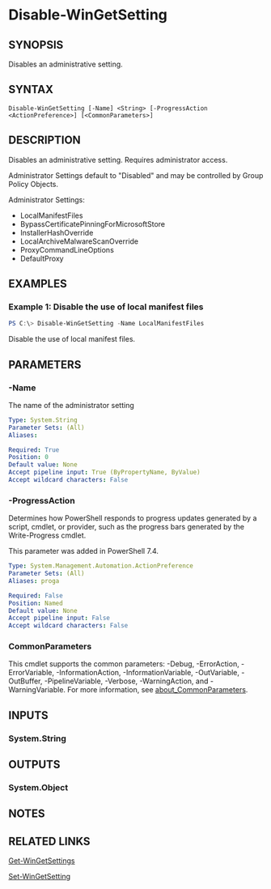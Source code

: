﻿---
external help file: Microsoft.WinGet.Client.Cmdlets.dll-Help.xml
Module Name: Microsoft.WinGet.Client
online version:
schema: 2.0.0
---

# Disable-WinGetSetting

## SYNOPSIS
Disables an administrative setting.

## SYNTAX

```
Disable-WinGetSetting [-Name] <String> [-ProgressAction <ActionPreference>] [<CommonParameters>]
```

## DESCRIPTION
Disables an administrative setting. Requires administrator access.

Administrator Settings default to "Disabled" and may be controlled by Group Policy Objects.

Administrator Settings:

* LocalManifestFiles
* BypassCertificatePinningForMicrosoftStore
* InstallerHashOverride
* LocalArchiveMalwareScanOverride
* ProxyCommandLineOptions
* DefaultProxy

## EXAMPLES

### Example 1: Disable the use of local manifest files

```powershell
PS C:\> Disable-WinGetSetting -Name LocalManifestFiles
```

Disable the use of local manifest files.

## PARAMETERS

### -Name
The name of the administrator setting

```yaml
Type: System.String
Parameter Sets: (All)
Aliases:

Required: True
Position: 0
Default value: None
Accept pipeline input: True (ByPropertyName, ByValue)
Accept wildcard characters: False
```

### -ProgressAction

Determines how PowerShell responds to progress updates generated by a script, cmdlet, or provider, such as the progress bars generated by the Write-Progress cmdlet.

This parameter was added in PowerShell 7.4.

```yaml
Type: System.Management.Automation.ActionPreference
Parameter Sets: (All)
Aliases: proga

Required: False
Position: Named
Default value: None
Accept pipeline input: False
Accept wildcard characters: False
```

### CommonParameters
This cmdlet supports the common parameters: -Debug, -ErrorAction, -ErrorVariable, -InformationAction, -InformationVariable, -OutVariable, -OutBuffer, -PipelineVariable, -Verbose, -WarningAction, and -WarningVariable. For more information, see [about_CommonParameters](http://go.microsoft.com/fwlink/?LinkID=113216).

## INPUTS

### System.String

## OUTPUTS

### System.Object
## NOTES

## RELATED LINKS

[Get-WinGetSettings](Get-WinGetSettings.md)

[Set-WinGetSetting](Set-WinGetSetting.md)